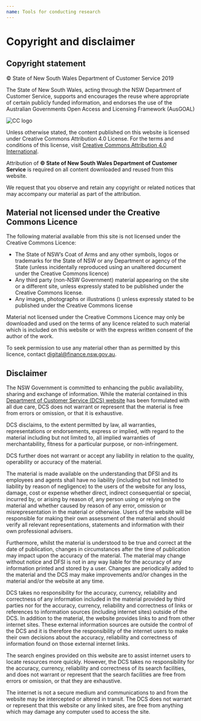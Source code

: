 ```yaml
---
name: Tools for conducting research
---
```

# Copyright and disclaimer #
## Copyright statement ##

&copy; State of New South Wales Department of Customer Service 2019

The State of New South Wales, acting through the NSW Department of Customer Service, supports and encourages the reuse where appropriate of certain publicly funded information, and endorses the use of the Australian Governments Open Access and Licensing Framework (AusGOAL)

![CC logo](https://licensebuttons.net/l/by/4.0/88x31.png)

Unless otherwise stated, the content published on this website is licensed under Creative Commons Attribution 4.0 License. For the terms and conditions of this license, visit [Creative Commons Attribution 4.0 International](https://creativecommons.org/licenses/by/4.0/legalcode).

Attribution of **&copy; State of New South Wales Department of Customer Service** is required on all content downloaded and reused from this website.

We request that you observe and retain any copyright or related notices that may accompany our material as part of the attribution. 

## Material not licensed under the Creative Commons Licence #

The following material available from this site is not licensed under the Creative Commons Licence: 
- The State of NSW’s Coat of Arms and any other symbols, logos or trademarks for the State of NSW or any Department or agency of the State (unless incidentally reproduced using an unaltered document under the Creative Commons licence)
- Any third party (non-NSW Government) material appearing on the site or a different site, unless expressly stated to be published under the Creative Commons license.
- Any images, photographs or illustrations () unless expressly stated to be published under the Creative Commons license

Material not licensed under the Creative Commons Licence may only be downloaded and used on the terms of any licence related to such material which is included on this website or with the express written consent of the author of the work.

To seek permission to use any material other than as permitted by this licence, contact [digital@finance.nsw.gov.au](mailto:digital@finance.nsw.gov.au).

## Disclaimer ##

The NSW Government is committed to enhancing the public availability, sharing and exchange of information. While the material contained in this [Department of Customer Service (DCS) website](https://www.customerservice.nsw.gov.au/) has been formulated with all due care, DCS does not warrant or represent that the material is free from errors or omission, or that it is exhaustive.

DCS disclaims, to the extent permitted by law, all warranties, representations or endorsements, express or implied, with regard to the material including but not limited to, all implied warranties of merchantability, fitness for a particular purpose, or non-infringement. 

DCS further does not warrant or accept any liability in relation to the quality, operability or accuracy of the material.

The material is made available on the understanding that DFSI and its employees and agents shall have no liability (including but not limited to liability by reason of negligence) to the users of the website for any loss, damage, cost or expense whether direct, indirect consequential or special, incurred by, or arising by reason of, any person using or relying on the material and whether caused by reason of any error, omission or misrepresentation in the material or otherwise. Users of the website will be responsible for making their own assessment of the material and should verify all relevant representations, statements and information with their own professional advisers. 

Furthermore, whilst the material is understood to be true and correct at the date of publication, changes in circumstances after the time of publication may impact upon the accuracy of the material. The material may change without notice and DFSI is not in any way liable for the accuracy of any information printed and stored by a user. Changes are periodically added to the material and the DCS may make improvements and/or changes in the material and/or the website at any time.

DCS takes no responsibility for the accuracy, currency, reliability and correctness of any information included in the material provided by third parties nor for the accuracy, currency, reliability and correctness of links or references to information sources (including internet sites) outside of the DCS. In addition to the material, the website provides links to and from other internet sites. These external information sources are outside the control of the DCS and it is therefore the responsibility of the internet users to make their own decisions about the accuracy, reliability and correctness of information found on those external internet links.

The search engines provided on this website are to assist internet users to locate resources more quickly. However, the DCS takes no responsibility for the accuracy, currency, reliability and correctness of its search facilities, and does not warrant or represent that the search facilities are free from errors or omission, or that they are exhaustive. 

The internet is not a secure medium and communications to and from the website may be intercepted or altered in transit. The DCS does not warrant or represent that this website or any linked sites, are free from anything which may damage any computer used to access the site. 
